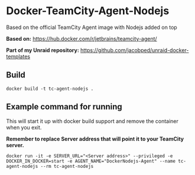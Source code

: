 # Docker-TeamCity-Agent-Nodejs
Based on the official TeamCity Agent image with Nodejs added on top

**Based on:**
https://hub.docker.com/r/jetbrains/teamcity-agent/

**Part of my Unraid repository:**
https://github.com/jacobped/unraid-docker-templates

## Build
```docker build -t tc-agent-nodejs .```

## Example command for running
This will start it up with docker build support and remove the container when you exit.

**Remember to replace Server address that will point it to your TeamCity server.**
  
```docker run -it -e SERVER_URL="<Server address>" --privileged -e DOCKER_IN_DOCKER=start -e AGENT_NAME="DockerNodejs-Agent" --name tc-agent-nodejs --rm tc-agent-nodejs```
